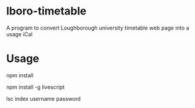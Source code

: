 lboro-timetable
===============

A program to convert Loughborough university timetable web page into a usage iCal

Usage
=====

npm install

npm install -g livescript

lsc index username password
